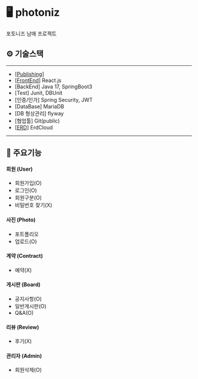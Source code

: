 # 🖥️ photoniz
포토니즈 남매 프로젝트

## ⚙️ 기술스택 

---

- [[Publishing](https://demos.creative-tim.com/now-ui-dashboard-react/#/dashboard)]
- [[FrontEnd](https://github.com/laveberry/photoniz_front)] React.js 
- [BackEnd] Java 17, SpringBoot3
- [Test] Junit, DBUnit
- [인증/인가] Spring Security, JWT
- [DataBase] MariaDB
- [DB 형상관리] flyway
- [협업툴] Git(public)
- [[ERD](https://erdcloud.com)] ErdCloud
----

## 📌 주요기능
#### 회원 (User)
- 회원가입(O)
- 로그인(O)
- 회원구분(O)
- 비밀번호 찾기(X)
#### 사진 (Photo)
- 포트폴리오
- 업로드(O)
#### 계약 (Contract)
- 예약(X)
#### 게시판 (Board)
- 공지사항(O)
- 일반게시판(O)
- Q&A(O)
#### 리뷰 (Review)
- 후기(X)
#### 관리자 (Admin)
- 회원삭제(O)

